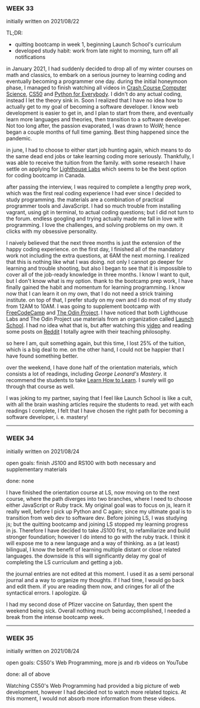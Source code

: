 ### WEEK 33

initially written on 2021/08/22

TL;DR:

- quitting bootcamp in week 1, beginning Launch School's curriculum
- developed study habit: work from late night to morning, turn off all notifications

in January 2021, I had suddenly decided to drop all of my winter courses on math and classics, to embark on a serious journey to learning coding and eventually becoming a programmer one day. during the initial honeymoon phase, I managed to finish watching all videos in [Crash Course Computer Science](https://www.youtube.com/watch?v=tpIctyqH29Q&list=PL8dPuuaLjXtNlUrzyH5r6jN9ulIgZBpdo), [CS50](https://www.youtube.com/playlist?list=PLhQjrBD2T382_R182iC2gNZI9HzWFMC_8) and [Python for Everybody](https://www.youtube.com/watch?v=8DvywoWv6fI). I didn't do any actual coding, instead I let the theory sink in. Soon I realized that I have no idea how to actually get to my goal of becoming a software developer. I know web development is easier to get in, and I plan to start from there, and eventually learn more languages and theories, then transition to a software developer. Not too long after, the passion evaporated, I was drawn to WoW; hence began a couple months of full time gaming. Best thing happened since the pandemic.

in june, I had to choose to either start job hunting again, which means to do the same dead end jobs or take learning coding more seriously. Thankfully, I was able to receive the tuition from the family. with some research I have settle on applying for [Lighthouse Labs](https://www.lighthouselabs.ca/) which seems to be the best option for coding bootcamp in Canada.

after passing the interview, I was required to complete a lengthy prep work, which was the first real coding experience I had ever since I decided to study programming. the materials are a combination of practical programmer tools and JavaScript. I had so much trouble from installing vagrant, using git in terminal, to actual coding questions; but I did not turn to the forum. endless googling and trying actually made me fall in love with programming. I love the challenges, and solving problems on my own. it clicks with my obsessive personality.

I naively believed that the next three months is just the extension of the happy coding experience. on the first day, I finished all of the mandatory work not including the extra questions, at 6AM the next morning. I realized that this is nothing like what I was doing. not only I cannot go deeper for learning and trouble shooting, but also I began to see that it is impossible to cover all of the job-ready knowledge in three months. I know I want to quit, but I don't know what is my option. thank to the bootcamp prep work, I have finally gained the habit and momentum for learning programming. I know now that I can learn it on my own, that I do not need a strick training institute. on top of that, I prefer study on my own and I do most of my study from 12AM to 10AM. I was going to supplement bootcamp with [FreeCodeCamp](https://www.freecodecamp.org/) and [The Odin Project](https://www.theodinproject.com/dashboard). I have noticed that both Lighthouse Labs and The Odin Project use materials from an organization called [Launch School](https://launchschool.com/). I had no idea what that is, but after watching this [video](https://www.youtube.com/watch?v=AR7zLisSpFc) and reading some posts on [Reddit](https://www.reddit.com/) I totally agree with their teaching philosophy.

so here I am, quit something again, but this time, I lost 25% of the tuition, which is a big deal to me. on the other hand, I could not be happier that I have found something better.

over the weekend, I have done half of the orientation materials, which consists a lot of readings, including _George Leonard's Mastery_. it recommend the students to take [Learn How to Learn](https://www.coursera.org/learn/learning-how-to-learn). I surely will go through that course as well.

I was joking to my partner, saying that I feel like Launch School is like a cult, with all the brain washing articles require the students to read. yet with each readings I complete, I felt that I have chosen the right path for becoming a software developer, i. e. mastery!

---

### WEEK 34

initially written on 2021/08/24

open goals: finish JS100 and RS100 with both necessary and supplementary materials

done: none

I have finished the orientation course at LS, now moving on to the next course, where the path diverges into two branches, where I need to choose either JavaScript or Ruby track. My original goal was to focus on js, learn it really well, before I pick up Python and C again; since my ultimate goal is to transition from web dev to software dev. Before joining LS, I was studying js; but the quitting bootcamp and joining LS stopped my learning progress in js. Therefore I have decided to take JS100 first, to refamiliarize and build stronger foundation; however I do intend to go with the ruby track. I think it will expose me to a new language and a way of thinking. as a (at least) bilingual, I know the benefit of learning multiple distant or close related languages. the downside is this will significantly delay my goal of completing the LS curriculum and getting a job.

the journal entries are not edited at this moment. I used it as a semi personal journal and a way to organize my thoughts. if I had time, I would go back and edit them. if you are reading them now, and cringes for all of the syntactical errors. I apologize. 😃

I had my second dose of Pfizer vaccine on Saturday, then spent the weekend being sick. Overall nothing much being accomplished, I needed a break from the intense bootcamp week.

---

### WEEK 35

initially written on 2021/08/24

open goals: CS50's Web Programming, more js and rb videos on YouTube

done: all of above

Watching CS50's Web Programming had provided a big picture of web development, however I had decided not to watch more related topics. At this moment, I would not absorb more information from these videos.

